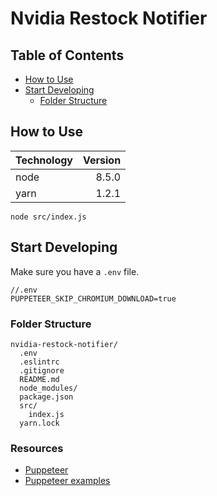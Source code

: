 # Nvidia Restock Notifier

## Table of Contents

- [How to Use](#how-to-use)
- [Start Developing](#start-developing)
  - [Folder Structure](#folder-structure)

## How to Use

| Technology                | Version     |
| ------------------------- | -----------:|
| node                      | 8.5.0       |
| yarn                      | 1.2.1       |

```
node src/index.js
```

## Start Developing

Make sure you have a `.env` file.

```
//.env
PUPPETEER_SKIP_CHROMIUM_DOWNLOAD=true
```

### Folder Structure

```
nvidia-restock-notifier/
  .env
  .eslintrc
  .gitignore
  README.md
  node_modules/
  package.json
  src/
    index.js
  yarn.lock
```

### Resources

- [Puppeteer](https://github.com/GoogleChrome/puppeteer)
- [Puppeteer examples](https://github.com/checkly/puppeteer-examples)
